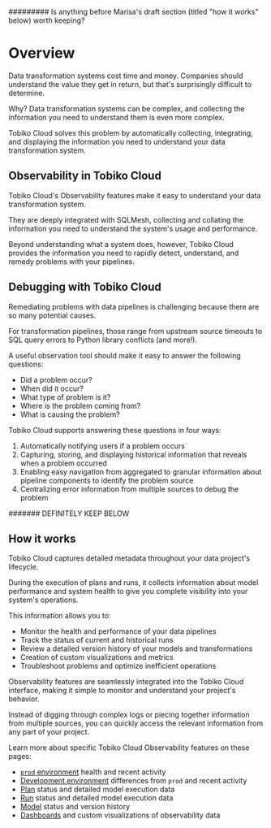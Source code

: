 ######### Is anything before Marisa's draft section (titled "how it works" below) worth keeping?

# Overview

Data transformation systems cost time and money. Companies should understand the value they get in return, but that's surprisingly difficult to determine.

Why? Data transformation systems can be complex, and collecting the information you need to understand them is even more complex.

Tobiko Cloud solves this problem by automatically collecting, integrating, and displaying the information you need to understand your data transformation system.

## Observability in Tobiko Cloud

Tobiko Cloud's Observability features make it easy to understand your data transformation system.

They are deeply integrated with SQLMesh, collecting and collating the information you need to understand the system's usage and performance.

Beyond understanding what a system does, however, Tobiko Cloud provides the information you need to rapidly detect, understand, and remedy problems with your pipelines.

## Debugging with Tobiko Cloud

Remediating problems with data pipelines is challenging because there are so many potential causes.

For transformation pipelines, those range from upstream source timeouts to SQL query errors to Python library conflicts (and more!).

A useful observation tool should make it easy to answer the following questions:

- Did a problem occur?
- When did it occur?
- What type of problem is it?
- Where is the problem coming from?
- What is causing the problem?

Tobiko Cloud supports answering these questions in four ways:

1. Automatically notifying users if a problem occurs
2. Capturing, storing, and displaying historical information that reveals when a problem occurred
3. Enabling easy navigation from aggregated to granular information about pipeline components to identify the problem source
4. Centralizing error information from multiple sources to debug the problem

####### DEFINITELY KEEP BELOW

## How it works

Tobiko Cloud captures detailed metadata throughout your data project's lifecycle.

During the execution of plans and runs, it collects information about model performance and system health to give you complete visibility into your system's operations.

This information allows you to:

- Monitor the health and performance of your data pipelines
- Track the status of current and historical runs
- Review a detailed version history of your models and transformations
- Creation of custom visualizations and metrics
- Troubleshoot problems and optimize inefficient operations

Observability features are seamlessly integrated into the Tobiko Cloud interface, making it simple to monitor and understand your project's behavior.

Instead of digging through complex logs or piecing together information from multiple sources, you can quickly access the relevant information from any part of your project.

Learn more about specific Tobiko Cloud Observability features on these pages:

- [`prod` environment](prod_environment.md) health and recent activity
- [Development environment](development_environment.md) differences from `prod` and recent activity
- [Plan](plan.md) status and detailed model execution data
- [Run](run.md) status and detailed model execution data
- [Model](model.md) status and version history
- [Dashboards](measures_dashboards.md) and custom visualizations of observability data